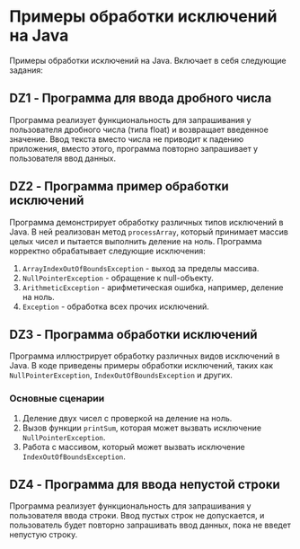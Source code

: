 # Примеры обработки исключений на Java

Примеры обработки исключений на Java. Включает в себя следующие задания:

## DZ1 - Программа для ввода дробного числа

Программа реализует функциональность для запрашивания у пользователя дробного числа (типа float) и возвращает введенное значение. Ввод текста вместо числа не приводит к падению приложения, вместо этого, программа повторно запрашивает у пользователя ввод данных.

## DZ2 - Программа пример обработки исключений

Программа демонстрирует обработку различных типов исключений в Java. В ней реализован метод `processArray`, который принимает массив целых чисел и пытается выполнить деление на ноль. Программа корректно обрабатывает следующие исключения:

1. `ArrayIndexOutOfBoundsException` - выход за пределы массива.
2. `NullPointerException` - обращение к null-объекту.
3. `ArithmeticException` - арифметическая ошибка, например, деление на ноль.
4. `Exception` - обработка всех прочих исключений.

## DZ3 - Программа обработки исключений

Программа иллюстрирует обработку различных видов исключений в Java. В коде приведены примеры обработки исключений, таких как `NullPointerException`, `IndexOutOfBoundsException` и других.

### Основные сценарии

1. Деление двух чисел с проверкой на деление на ноль.
2. Вызов функции `printSum`, которая может вызвать исключение `NullPointerException`.
3. Работа с массивом, который может вызвать исключение `IndexOutOfBoundsException`.

## DZ4 - Программа для ввода непустой строки

Программа реализует функциональность для запрашивания у пользователя ввода строки. Ввод пустых строк не допускается, и пользователь будет повторно запрашивать ввод данных, пока не введет непустую строку.
